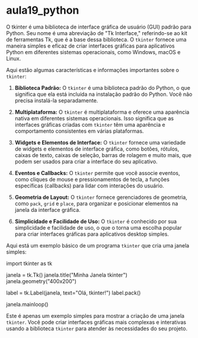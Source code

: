 # aula19_python



O tkinter é uma biblioteca de interface gráfica de usuário 
(GUI) padrão para Python. Seu nome é uma abreviação de "Tk Interface," 
referindo-se ao kit de ferramentas Tk, que é a base dessa biblioteca. O `tkinter` 
fornece uma maneira simples e eficaz de criar interfaces gráficas para aplicativos 
Python em diferentes sistemas operacionais, como Windows, macOS e Linux.

Aqui estão algumas características e informações importantes sobre o `tkinter`:

1. **Biblioteca Padrão:** O `tkinter` é uma biblioteca padrão do Python, 
o que significa que ela está incluída na instalação padrão do Python. 
Você não precisa instalá-la separadamente.

2. **Multiplataforma:** O `tkinter` é multiplataforma e oferece uma aparência 
nativa em diferentes sistemas operacionais. Isso significa que as interfaces 
gráficas criadas com `tkinter` têm uma aparência e comportamento consistentes 
em várias plataformas.

3. **Widgets e Elementos de Interface:** O `tkinter` fornece uma variedade de 
widgets e elementos de interface gráfica, como botões, rótulos, caixas de texto, 
caixas de seleção, barras de rolagem e muito mais, que podem ser usados para criar 
a interface do seu aplicativo.

4. **Eventos e Callbacks:** O `tkinter` permite que você associe eventos, como 
cliques de mouse e pressionamentos de tecla, a funções específicas (callbacks) 
para lidar com interações do usuário.

5. **Geometria de Layout:** O `tkinter` fornece gerenciadores de geometria, 
como `pack`, `grid` e `place`, para organizar e posicionar elementos na janela 
da interface gráfica.

6. **Simplicidade e Facilidade de Uso:** O `tkinter` é conhecido por sua 
simplicidade e facilidade de uso, o que o torna uma escolha popular para criar 
interfaces gráficas para aplicativos desktop simples.

Aqui está um exemplo básico de um programa `tkinter` que cria uma janela simples:


import tkinter as tk

janela = tk.Tk()
janela.title("Minha Janela tkinter")
janela.geometry("400x200")

label = tk.Label(janela, text="Olá, tkinter!")
label.pack()

janela.mainloop()


Este é apenas um exemplo simples para mostrar a criação de uma janela `
tkinter`. Você pode criar interfaces gráficas mais complexas e interativas 
usando a biblioteca `tkinter` para atender às necessidades do seu projeto.
